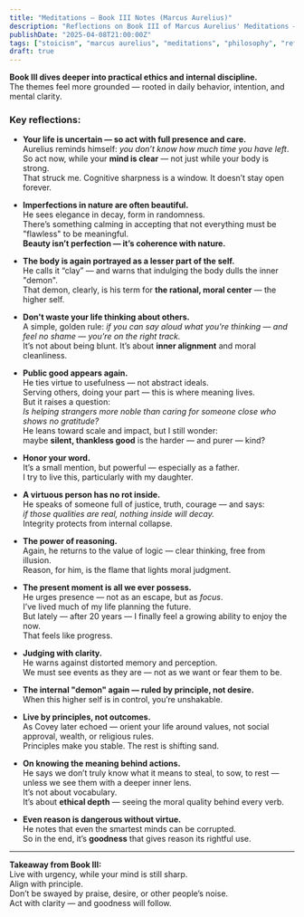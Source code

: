 ```yaml
---
title: "Meditations – Book III Notes (Marcus Aurelius)"
description: "Reflections on Book III of Marcus Aurelius' Meditations — practical wisdom, moral clarity, and the quiet power of inner alignment."
publishDate: "2025-04-08T21:00:00Z"
tags: ["stoicism", "marcus aurelius", "meditations", "philosophy", "reflection"]
draft: true
---
```


**Book III dives deeper into practical ethics and internal discipline.**  
The themes feel more grounded — rooted in daily behavior, intention, and mental clarity.

### Key reflections:

- **Your life is uncertain — so act with full presence and care.**  
  Aurelius reminds himself: *you don’t know how much time you have left*.  
  So act now, while your **mind is clear** — not just while your body is strong.  
  That struck me. Cognitive sharpness is a window. It doesn’t stay open forever.

- **Imperfections in nature are often beautiful.**  
  He sees elegance in decay, form in randomness.  
  There’s something calming in accepting that not everything must be "flawless" to be meaningful.  
  **Beauty isn’t perfection — it’s coherence with nature.**

- **The body is again portrayed as a lesser part of the self.**  
  He calls it “clay” — and warns that indulging the body dulls the inner "demon".  
  That demon, clearly, is his term for **the rational, moral center** — the higher self.

- **Don't waste your life thinking about others.**  
  A simple, golden rule: *if you can say aloud what you're thinking — and feel no shame — you're on the right track.*  
  It’s not about being blunt. It’s about **inner alignment** and moral cleanliness.

- **Public good appears again.**  
  He ties virtue to usefulness — not abstract ideals.  
  Serving others, doing your part — this is where meaning lives.  
  But it raises a question:  
  *Is helping strangers more noble than caring for someone close who shows no gratitude?*  
  He leans toward scale and impact, but I still wonder:  
  maybe **silent, thankless good** is the harder — and purer — kind?

- **Honor your word.**  
  It’s a small mention, but powerful — especially as a father.  
  I try to live this, particularly with my daughter.

- **A virtuous person has no rot inside.**  
  He speaks of someone full of justice, truth, courage — and says:  
  *if those qualities are real, nothing inside will decay.*  
  Integrity protects from internal collapse.

- **The power of reasoning.**  
  Again, he returns to the value of logic — clear thinking, free from illusion.  
  Reason, for him, is the flame that lights moral judgment.

- **The present moment is all we ever possess.**  
  He urges presence — not as an escape, but as *focus*.  
  I’ve lived much of my life planning the future.  
  But lately — after 20 years — I finally feel a growing ability to enjoy the now.  
  That feels like progress.

- **Judging with clarity.**  
  He warns against distorted memory and perception.  
  We must see events as they are — not as we want or fear them to be.

- **The internal "demon" again — ruled by principle, not desire.**  
  When this higher self is in control, you’re unshakable.

- **Live by principles, not outcomes.**  
  As Covey later echoed — orient your life around values, not social approval, wealth, or religious rules.  
  Principles make you stable. The rest is shifting sand.

- **On knowing the meaning behind actions.**  
  He says we don’t truly know what it means to steal, to sow, to rest — unless we see them with a deeper inner lens.  
  It’s not about vocabulary.  
  It’s about **ethical depth** — seeing the moral quality behind every verb.

- **Even reason is dangerous without virtue.**  
  He notes that even the smartest minds can be corrupted.  
  So in the end, it’s **goodness** that gives reason its rightful use.

---

**Takeaway from Book III:**  
Live with urgency, while your mind is still sharp.  
Align with principle.  
Don’t be swayed by praise, desire, or other people’s noise.  
Act with clarity — and goodness will follow.

